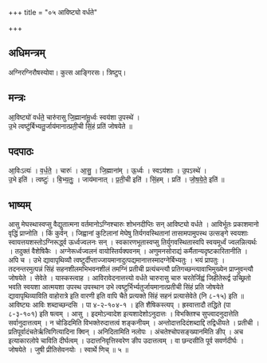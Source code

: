 +++
title = "०५ आविष्ट्यो वर्धते"

+++
## अधिमन्त्रम्
अग्निरग्निरौषस्योवा। कुत्स आङ्गिरसः। त्रिष्टुप्।

## मन्त्रः
आ॒विष्ट्यो॑ वर्धते॒ चारु॑रासु जि॒ह्माना॑मू॒र्ध्वः स्वय॑शा उ॒पस्थे॑ ।  
उ॒भे त्वष्टु॑र्बिभ्यतु॒र्जाय॑मानात्प्रती॒ची सिं॒हं प्रति॑ जोषयेते ॥

## पदपाठः
आ॒विःऽत्यः॑ । व॒र्ध॒ते॒ । चारुः॑ । आ॒सु॒ । जि॒ह्माना॑म् । ऊ॒र्ध्वः । स्वऽय॑शाः । उ॒पऽस्थे॑ ।  
उ॒भे इति॑ । त्वष्टुः॑ । बि॒भ्य॒तुः॒ । जाय॑मानात् । प्र॒ती॒ची इति॑ । सिं॒हम् । प्रति॑ । जो॒ष॒ये॒ते॒ इति॑ ॥

## भाष्यम्
आसु मेघस्थास्वप्सु वैद्युतात्मना वर्तमानोऽग्निश्चारुः शोभनदीप्तिः सन् आविष्ट्यो वर्धते । आविर्भूतः प्रकाशमानो वृद्धिं प्राप्नोति । किं कुर्वन् । जिह्वानां कुटिलानां मेघेषु तिर्यगवस्थितानां तासामपामुपस्थ उत्सङ्गे स्वयशाः स्वायत्तयशस्तोऽग्निरूर्द्ध्व ऊर्ध्वज्वलनः सन् । स्वकारणभूतास्वप्सु तिर्युगवस्थितास्वपि स्वयमूर्ध्वं ज्वलन्नित्यर्थः । तदुक्तं वैशेषिकैः । अग्नेरूर्ध्वज्वलनं वायोस्तिर्यक्पवनम् । अणुमनसोराद्यं कर्मैतान्यदृष्टकारितानीति । अपि च । उभे द्यावापृथिव्यौ त्वष्टुर्दीप्ताज्जायमानादुत्पद्यमानात्तस्मादग्नेर्बिभ्यतुः । भयं प्रापतुः । तदनन्तरमुत्पन्नं सिंहं सहनशीलमभिभवनशीलं तमग्निं प्रतीची प्रत्यंचन्त्यौ प्रतिगच्छन्त्यावाभिमुख्येन प्राप्नुवन्त्यौ जोषयेते । सेवेते । यास्कस्त्वाह । आविरावेदनात्तत्त्यो वर्धते चारुरासु चारु चरतेर्जिह्वं जिहीतेरूर्द्व उच्छ्रितो भवति स्वयशा आत्मयशा उपस्थ उपस्थान उभे त्वष्टुर्भिर्भ्यतुर्जायमानात्प्रतीची सिंहं प्रति जोषयेते द्यावापृथिव्याविति वाहोरात्रे इति वारणी इति वापि चैते प्रत्यक्ते सिंहं सहनं प्रत्यासेवेते (नि ८-१५) इति ॥ आविष्ट्यः आविः शब्दाच्छन्दसि । पा ४-२-१०४-१ । इति शैषिकस्त्यप् । ह्रस्वात्तादौ तद्धिते (पा ८-३-१०१) इति षत्वम् । आसु । इदमोऽन्वादेश इत्यशादेशोऽनुदात्तः । विभक्तिश्च सुप्त्वादनुदात्तेति सर्वानुदात्तत्वम् । न चोडिदमिति विभक्तेरुदात्तत्वं शङ्कनीयम् । अन्तोदात्तदिदंशब्दाद्दि तद्विधीयते । प्रतीची । प्रतिपूर्वादंचतेर्ऋत्विगित्यादिना क्विन् । अनिदितामिति नलोपः । अंचतेश्चोपसङ्ख्यानमिति ङीप् । अच इत्याकारलोपे चाविति दीर्घत्वम् । उदात्तनिवृत्तिस्वरेण ङीप उदात्तत्वम् । वा छन्दसीति पूर्व सवर्णदीर्घः । जोषयेते । जुषी प्रीतिसेवनयोः । स्वार्थे णिच् ॥ ५ ॥